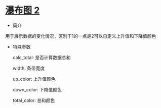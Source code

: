 # [瀑布图 2](/basic/waterfalls-plot)

* 简介

​ 用于展示数据的变化情况，区别于1的一点是2可以自定义上升值和下降值颜色

- 特殊参数

  calc_total: 是否计算数据总和

  width: 条带宽度

  up_color: 上升值颜色

  down_color: 下降值颜色

  total_color: 总和颜色

